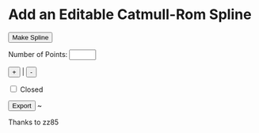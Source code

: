 Add an Editable Catmull-Rom Spline
===

<button onclick=splineMakerRandomPoints(5) >Make Spline</button>

Number of Points: <input type=number id=inpPoints style="width:4em" />

<input type="button" onclick="points(1);" value="+" /> | 
<input type="button" onclick="points(-1);" value="-" />
   
<input type="checkbox" id=inpClosed onchange=splineMakerRandomPoints() /> Closed

<input type="button" onclick="exportSpline();" value="Export" /> ~   


Thanks to zz85
